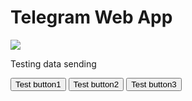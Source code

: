 <!DOCTYPE html>
<html lang="ru">
<head>
    <meta charset="UTF-8">
    <meta name="viewport"
          content="width=device-width, user-scalable=no, initial-scale=1.0, maximum-scale=1.0, minimum-scale=1.0">
    <meta http-equiv="X-UA-Compatible" content="ie=edge">
    <title>TestWebApp</title>
</head>
<body>
    <div id="main">
        <h1>Telegram Web App</h1>
        <img src="https://fuzeservers.ru/wp-content/uploads/e/6/5/e6582e3f04d623bb4823f869c9a53c5d.png">
        <p>Testing data sending</p>
        <p id="data"> </p>
        <button id="buy1">Test button1</button>
        <button id="buy2">Test button2</button>
        <button id="buy3">Test button3</button>
    </div>
    <script src="https://telegram.org/js/telegram-web-app.js"></script>
    <script>
        let tgWeb = window.Telegram.WebApp;
        let button1 = document.getElementById("buy1");
        let button2 = document.getElementById("buy2");
        let button3 = document.getElementById("buy3");

        button1.addEventListener('click', () => {
            tgWeb.close();
        });
        button2.addEventListener('click', () => {
            document.getElementById("data").innerHTML = tgWeb.initDataUnsafe.user.id;
        });
        
        button3.addEventListener('click', () => {
            document.getElementById("data").innerHTML = "tgWeb.initDataUnsafe.user";
        });
    </script>
</body>
</html>
